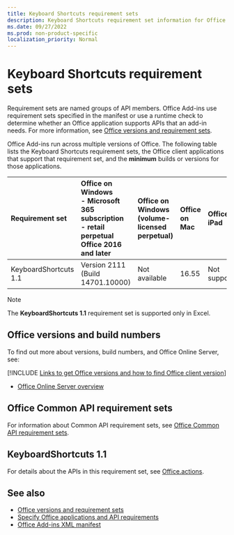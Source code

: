 ```yaml
---
title: Keyboard Shortcuts requirement sets
description: Keyboard Shortcuts requirement set information for Office Add-ins.
ms.date: 09/27/2022
ms.prod: non-product-specific
localization_priority: Normal
---
```


# Keyboard Shortcuts requirement sets

Requirement sets are named groups of API members. Office Add-ins use requirement sets specified in the manifest or use a runtime check to determine whether an Office application supports APIs that an add-in needs. For more information, see [Office versions and requirement sets](/office/dev/add-ins/develop/office-versions-and-requirement-sets).

Office Add-ins run across multiple versions of Office. The following table lists the Keyboard Shortcuts requirement sets, the Office client applications that support that requirement set, and the **minimum** builds or versions for those applications.

| Requirement set | Office on Windows<br>- Microsoft 365 subscription<br>- retail perpetual Office 2016 and later | Office on Windows<br>(volume-licensed perpetual) | Office on Mac | Office on iPad | Office on the web |
|:-----|:-----|:-----|:-----|:-----|:-----|
| KeyboardShortcuts 1.1 | Version 2111 (Build 14701.10000) | Not available | 16.55 | Not supported | Supported |

> [!NOTE]
> The **KeyboardShortcuts 1.1** requirement set is supported only in Excel.

## Office versions and build numbers

To find out more about versions, build numbers, and Office Online Server, see:

[!INCLUDE [Links to get Office versions and how to find Office client version](../../includes/links-get-office-versions-builds.md)]
- [Office Online Server overview](/officeonlineserver/office-online-server-overview)

## Office Common API requirement sets

For information about Common API requirement sets, see [Office Common API requirement sets](office-add-in-requirement-sets.md).

## KeyboardShortcuts 1.1

For details about the APIs in this requirement set, see [Office.actions](/javascript/api/office/office.actions).

## See also

- [Office versions and requirement sets](/office/dev/add-ins/develop/office-versions-and-requirement-sets)
- [Specify Office applications and API requirements](/office/dev/add-ins/develop/specify-office-hosts-and-api-requirements)
- [Office Add-ins XML manifest](/office/dev/add-ins/develop/add-in-manifests)
